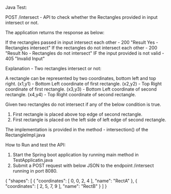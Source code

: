 Java Test:

POST /intersect - API to check whether the Rectangles provided in input intersect or not.

The application returns the response as below:

If the rectangles passed in input intersect each other -  200 "Result Yes - Rectangles intersect"
If the rectangles do not intersect each other - 200 "Result No - Rectangles do not intersect"
IF the input provided is not valid - 405 "Invalid Input"



Explanation - Two rectangles intersect or not:

A rectangle can be represented by two coordinates, bottom left and top right. 
(x1,y1) - Bottom Left coordinate of first rectangle.
(x2,y2) - Top Right coordinate of first rectangle.
(x3,y3) - Bottom Left coordinate of second rectangle.
(x4,y4) - Top Right coordinate of second rectangle.
 
 Given two rectangles do not intersect if any of the below condition is true.
1) First rectangle is placed above top edge of second rectangle.
2) First rectangle is placed on the left side of left edge of second rectangle.

The implementation is provided in the method - intersection() of the RectangleImpl.java


How to Run and test the API:

 1) Start the Spring boot application by running main method in TestApplicatin.java
 2) Submit a POST request with below JSON to the endpoint /intersect running in port 8080.
 
 {
    "shapes": [
        {
            "coordinates": [
                0,
                0,
                2,
                4
            ],
            "name": "RectA"
        },
        {
            "coordinates": [
                2,
                5,
                7,
                9
            ],
            "name": "RectB"
        }
    ]
}
